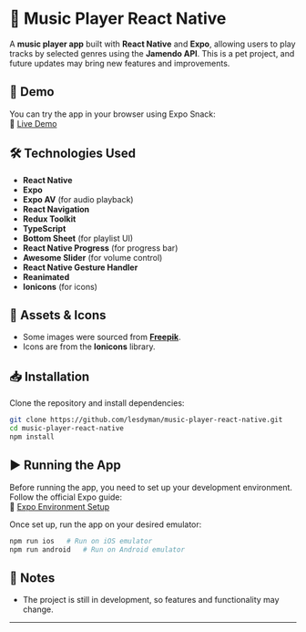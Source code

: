 # 🎵 Music Player React Native

A **music player app** built with **React Native** and **Expo**, allowing users to play tracks by selected genres using the **Jamendo API**. This is a pet project, and future updates may bring new features and improvements.

## 🚀 Demo

You can try the app in your browser using Expo Snack:  
🔗 [Live Demo](https://snack.expo.dev/@lesdyman/github.com-lesdyman-music-player-react-native)

## 🛠️ Technologies Used

- **React Native**
- **Expo**
- **Expo AV** (for audio playback)
- **React Navigation**
- **Redux Toolkit**
- **TypeScript**
- **Bottom Sheet** (for playlist UI)
- **React Native Progress** (for progress bar)
- **Awesome Slider** (for volume control)
- **React Native Gesture Handler**
- **Reanimated**
- **Ionicons** (for icons)

## 📸 Assets & Icons

- Some images were sourced from **[Freepik](https://www.freepik.com/)**.
- Icons are from the **Ionicons** library.

## 📥 Installation

Clone the repository and install dependencies:

```sh
git clone https://github.com/lesdyman/music-player-react-native.git
cd music-player-react-native
npm install
```

## ▶️ Running the App

Before running the app, you need to set up your development environment. Follow the official Expo guide:  
🔗 [Expo Environment Setup](https://docs.expo.dev/get-started/set-up-your-environment/)  

Once set up, run the app on your desired emulator:

```sh
npm run ios   # Run on iOS emulator
npm run android   # Run on Android emulator
```

## 📌 Notes
- The project is still in development, so features and functionality may change.

---
